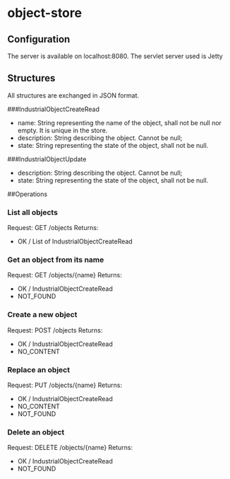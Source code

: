 # object-store

## Configuration
The server is available on localhost:8080.
The servlet server used is Jetty 

## Structures

All structures are exchanged in JSON format.

###IndustrialObjectCreateRead
* name: String representing the name of the object, shall not be null nor empty. It is unique in the store.
* description: String describing the object. Cannot be null;
* state: String representing the state of the object, shall not be null.

###IndustrialObjectUpdate
* description: String describing the object. Cannot be null;
* state: String representing the state of the object, shall not be null.


##Operations

### List all objects
Request: GET /objects
Returns: 
* OK / List of IndustrialObjectCreateRead

### Get an object from its name
Request: GET /objects/{name}
Returns: 
* OK / IndustrialObjectCreateRead
* NOT_FOUND

### Create a new object 
Request: POST /objects
Returns: 
* OK / IndustrialObjectCreateRead
* NO_CONTENT

### Replace an object 
Request: PUT /objects/{name}
Returns: 
* OK / IndustrialObjectCreateRead
* NO_CONTENT
* NOT_FOUND

### Delete an object
Request: DELETE /objects/{name}
Returns: 
* OK / IndustrialObjectCreateRead
* NOT_FOUND





